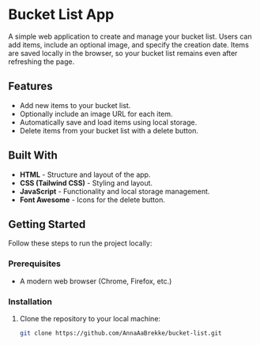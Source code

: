 # Bucket List App

A simple web application to create and manage your bucket list. Users can add items, include an optional image, and specify the creation date. Items are saved locally in the browser, so your bucket list remains even after refreshing the page.

## Features

- Add new items to your bucket list.
- Optionally include an image URL for each item.
- Automatically save and load items using local storage.
- Delete items from your bucket list with a delete button.

## Built With

- **HTML** - Structure and layout of the app.
- **CSS (Tailwind CSS)** - Styling and layout.
- **JavaScript** - Functionality and local storage management.
- **Font Awesome** - Icons for the delete button.

## Getting Started

Follow these steps to run the project locally:

### Prerequisites

- A modern web browser (Chrome, Firefox, etc.)

### Installation

1. Clone the repository to your local machine:
   ```bash
   git clone https://github.com/AnnaAaBrekke/bucket-list.git
   ```
